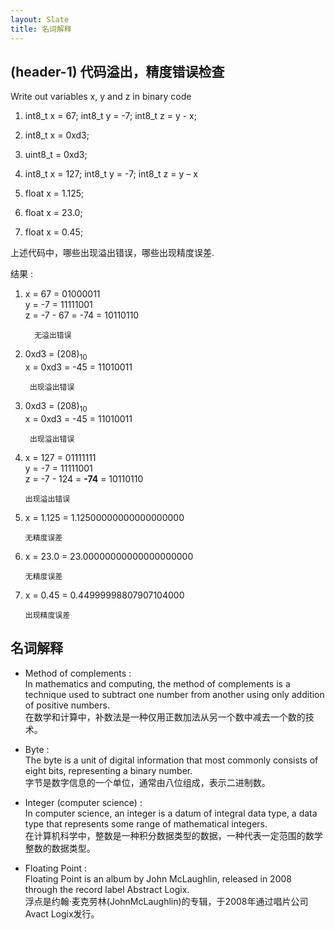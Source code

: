 ```yaml
---
layout: Slate
title: 名词解释
---
```



## (header-1) 代码溢出，精度错误检查

Write out variables x, y and z in binary code

1) int8_t x = 67;  int8_t y = -7;   int8_t z = y - x;
2) int8_t x = 0xd3;
3) uint8_t = 0xd3;
4) int8_t x = 127;  int8_t y = -7;   int8_t z = y – x

5) float x = 1.125; 
6) float x = 23.0;
7) float x = 0.45;

上述代码中，哪些出现溢出错误，哪些出现精度误差.

结果 :

1) x = 67 = 01000011   
   y = -7 = 11111001   
   z =  -7 - 67 = -74 = 10110110     

         无溢出错误

2) 0xd3 =  (208)<sub>10</sub>   
x = 0xd3 = -45 = 11010011   
  
        出现溢出错误

3) 0xd3 =  (208)<sub>10</sub>  
x = 0xd3 = -45 = 11010011     

        出现溢出错误

4)  x = 127 = 01111111   
    y = -7 = 11111001   
    z = -7 - 124 = **-74** = 10110110   

        出现溢出错误

5)  x = 1.125 = 1.12500000000000000000

        无精度误差

6)  x = 23.0 = 23.00000000000000000000     

        无精度误差

7)  x = 0.45 = 0.44999998807907104000

        出现精度误差

## [](header-2) 名词解释

*   Method of complements :    
    In mathematics and computing, the method of complements is a technique used to subtract one number from another using only addition of positive numbers.    
    在数学和计算中，补数法是一种仅用正数加法从另一个数中减去一个数的技术。

*   Byte   :   
    The byte is a unit of digital information that most commonly consists of eight bits, representing a binary number.    
    字节是数字信息的一个单位，通常由八位组成，表示二进制数。 

*   Integer (computer science)  :   
    In computer science, an integer is a datum of integral data type, a data type that represents some range of mathematical integers.   
    在计算机科学中，整数是一种积分数据类型的数据，一种代表一定范围的数学整数的数据类型。

*   Floating Point  :   
    Floating Point is an album by John McLaughlin, released in 2008 through the record label Abstract Logix.   
    浮点是约翰·麦克劳林(JohnMcLaughlin)的专辑，于2008年通过唱片公司Avact Logix发行。